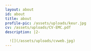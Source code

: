 ```yaml
---
layout: about
id: about
title: about
profile-pic: /assets/uploads/keur.jpg
cv: /assets/uploads/CV-EMC.pdf
description: |2-

  ![](/assets/uploads/cvweb.jpg)
---
```


